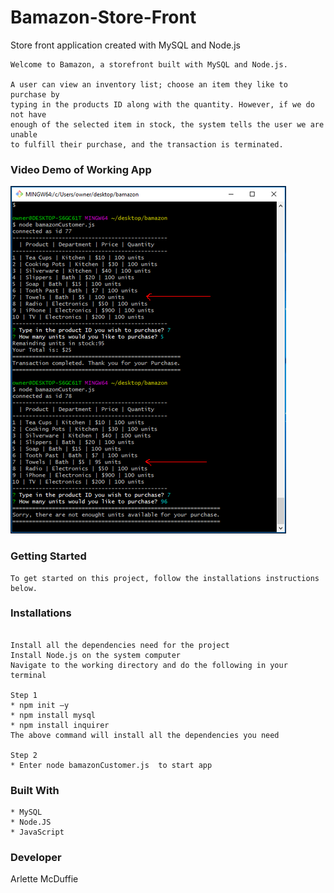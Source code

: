 # Bamazon-Store-Front
Store front application created with MySQL and Node.js
 ```
Welcome to Bamazon, a storefront built with MySQL and Node.js. 

A user can view an inventory list; choose an item they like to purchase by 
typing in the products ID along with the quantity. However, if we do not have 
enough of the selected item in stock, the system tells the user we are unable 
to fulfill their purchase, and the transaction is terminated.

```

### Video Demo of Working App

![Image of the application working in git bash](/images/bamazon.png)


### Getting Started

```
To get started on this project, follow the installations instructions below.
```

### Installations
``` Installing

Install all the dependencies need for the project
Install Node.js on the system computer
Navigate to the working directory and do the following in your terminal

Step 1
* npm init –y
* npm install mysql
* npm install inquirer
The above command will install all the dependencies you need

Step 2
* Enter node bamazonCustomer.js  to start app

```
### Built With

```
* MySQL
* Node.JS
* JavaScript

```

### Developer
Arlette McDuffie
